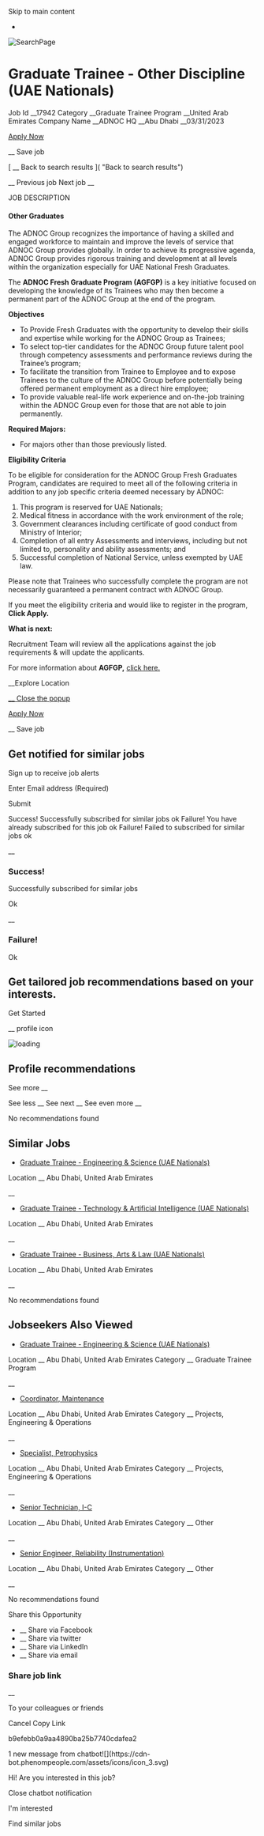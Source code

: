 Skip to main content

-

![SearchPage](https://cdn.phenompeople.com/CareerConnectResources/AGLAGPAE/images/SearchPage-1673945247989.jpg)

# Graduate Trainee - Other Discipline (UAE Nationals)

Job Id __17942 Category __Graduate Trainee Program __United Arab Emirates
Company Name __ADNOC HQ __Abu Dhabi __03/31/2023

[ Apply Now
](https://jobs.adnoc.ae/us/en/apply?jobSeqNo=AGLAGPAE17942EXTERNALENUS)

__ Save job

[ __ Back to search results  ]( "Back to search results")

__ Previous job  Next job  __

JOB DESCRIPTION

  

#### Other Graduates

The ADNOC Group recognizes the importance of having a skilled and engaged
workforce to maintain and improve the levels of service that ADNOC Group
provides globally. In order to achieve its progressive agenda, ADNOC Group
provides rigorous training and development at all levels within the
organization especially for UAE National Fresh Graduates.

The **ADNOC Fresh Graduate Program (AGFGP)** is a key initiative focused on
developing the knowledge of its Trainees who may then become a permanent part
of the ADNOC Group at the end of the program.

**Objectives**

  * To Provide Fresh Graduates with the opportunity to develop their skills and expertise while working for the ADNOC Group as Trainees;
  * To select top-tier candidates for the ADNOC Group future talent pool through competency assessments and performance reviews during the Trainee’s program;
  * To facilitate the transition from Trainee to Employee and to expose Trainees to the culture of the ADNOC Group before potentially being offered permanent employment as a direct hire employee;
  * To provide valuable real-life work experience and on-the-job training within the ADNOC Group even for those that are not able to join permanently. 

**Required Majors:**

  * For majors other than those previously listed. 

**Eligibility Criteria**

To be eligible for consideration for the ADNOC Group Fresh Graduates Program,
candidates are required to meet all of the following criteria in addition to
any job specific criteria deemed necessary by ADNOC:

  1. This program is reserved for UAE Nationals;
  2. Medical fitness in accordance with the work environment of the role;
  3. Government clearances including certificate of good conduct from Ministry of Interior;
  4. Completion of all entry Assessments and interviews, including but not limited to, personality and ability assessments; and
  5. Successful completion of National Service, unless exempted by UAE law.

Please note that Trainees who successfully complete the program are not
necessarily guaranteed a permanent contract with ADNOC Group.

If you meet the eligibility criteria and would like to register in the
program, **Click Apply.**

**What is next:**

Recruitment Team will review all the applications against the job requirements
& will update the applicants.

For more information about **AGFGP,** [click
here.](https://jobs.adnoc.ae/us/en/Graduates)

  

__Explore Location

[ __ Close the popup  ](javascript:void\(0\))

[ Apply Now
](https://jobs.adnoc.ae/us/en/apply?jobSeqNo=AGLAGPAE17942EXTERNALENUS)

__ Save job

##  Get notified for similar jobs

Sign up to receive job alerts

Enter Email address (Required)

Submit

Success! Successfully subscribed for similar jobs ok  Failure! You have
already subscribed for this job ok  Failure! Failed to subscribed for similar
jobs ok

__

### Success!

Successfully subscribed for similar jobs

Ok

__

### Failure!

Ok

##  Get tailored job recommendations based on your interests.

Get Started

__ profile icon

![loading](https://cdn.phenompeople.com/CareerConnectResources/AGLAGPAE/en_us/desktop/assets/images/loader.gif)

##  Profile recommendations

See more  __

See less  __ See next  __ See even more  __

No recommendations found

##  Similar Jobs

  * [ Graduate Trainee - Engineering & Science (UAE Nationals)  ](https://jobs.adnoc.ae/us/en/job/17926/Graduate-Trainee-Engineering-Science-UAE-Nationals)

Location __ Abu Dhabi, United Arab Emirates

__

  * [ Graduate Trainee - Technology & Artificial Intelligence (UAE Nationals)  ](https://jobs.adnoc.ae/us/en/job/17941/Graduate-Trainee-Technology-Artificial-Intelligence-UAE-Nationals)

Location __ Abu Dhabi, United Arab Emirates

__

  * [ Graduate Trainee - Business, Arts & Law (UAE Nationals)  ](https://jobs.adnoc.ae/us/en/job/17940/Graduate-Trainee-Business-Arts-Law-UAE-Nationals)

Location __ Abu Dhabi, United Arab Emirates

__

No recommendations found

##  Jobseekers Also Viewed

  * [ Graduate Trainee - Engineering & Science (UAE Nationals)  ](https://jobs.adnoc.ae/us/en/job/17926/Graduate-Trainee-Engineering-Science-UAE-Nationals)

Location __ Abu Dhabi, United Arab Emirates  Category __ Graduate Trainee
Program

__

  * [ Coordinator, Maintenance  ](https://jobs.adnoc.ae/us/en/job/22315/Coordinator-Maintenance)

Location __ Abu Dhabi, United Arab Emirates  Category __ Projects, Engineering
& Operations

__

  * [ Specialist, Petrophysics  ](https://jobs.adnoc.ae/us/en/job/25632/Specialist-Petrophysics)

Location __ Abu Dhabi, United Arab Emirates  Category __ Projects, Engineering
& Operations

__

  * [ Senior Technician, I-C  ](https://jobs.adnoc.ae/us/en/job/2398/Senior-Technician-I-C)

Location __ Abu Dhabi, United Arab Emirates  Category __ Other

__

  * [ Senior Engineer, Reliability (Instrumentation)  ](https://jobs.adnoc.ae/us/en/job/2676/Senior-Engineer-Reliability-Instrumentation)

Location __ Abu Dhabi, United Arab Emirates  Category __ Other

__

No recommendations found

Share this Opportunity

  * __ Share via Facebook
  * __ Share via twitter
  * __ Share via LinkedIn
  * __ Share via email

###  Share job link

__

To your colleagues or friends

Cancel  Copy Link

b9efebb0a9aa4890ba25b7740cdafea2

1 new message from chatbot![](https://cdn-
bot.phenompeople.com/assets/icons/icon_3.svg)

Hi! Are you interested in this job?

Close chatbot notification

I'm interested

Find similar jobs

